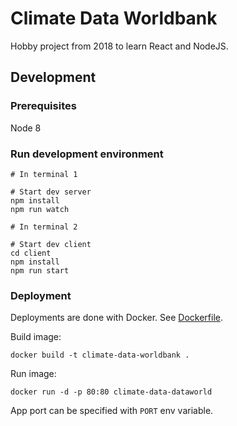 # Climate Data Worldbank

Hobby project from 2018 to learn React and NodeJS.

## Development

### Prerequisites

Node 8

### Run development environment

```
# In terminal 1

# Start dev server
npm install
npm run watch

# In terminal 2

# Start dev client
cd client
npm install
npm run start
```

### Deployment

Deployments are done with Docker. See [Dockerfile](Dockerfile).

Build image:

`docker build -t climate-data-worldbank .`

Run image:

`docker run -d -p 80:80 climate-data-dataworld`

App port can be specified with `PORT` env variable.